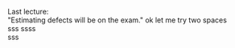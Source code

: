 Last lecture:  
"Estimating defects will be on the exam."
ok let me try two spaces  
sss
ssss   
  sss  
  
  
